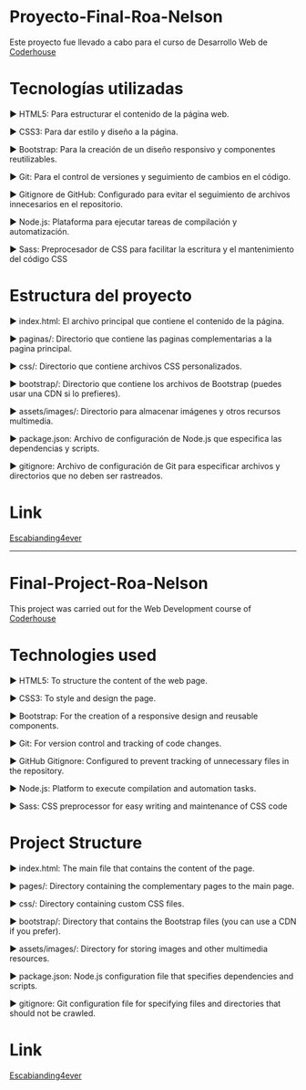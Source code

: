 # Proyecto-Final-Roa-Nelson

Este proyecto fue llevado a cabo para el curso de Desarrollo Web de [Coderhouse](https://www.coderhouse.com/)

# Tecnologías utilizadas

► HTML5: Para estructurar el contenido de la página web.

► CSS3: Para dar estilo y diseño a la página.

► Bootstrap: Para la creación de un diseño responsivo y componentes reutilizables.

► Git: Para el control de versiones y seguimiento de cambios en el código.

► Gitignore de GitHub: Configurado para evitar el seguimiento de archivos innecesarios en el repositorio.

► Node.js: Plataforma para ejecutar tareas de compilación y automatización.

► Sass: Preprocesador de CSS para facilitar la escritura y el mantenimiento del código CSS

# Estructura del proyecto

► index.html: El archivo principal que contiene el contenido de la página.

► paginas/: Directorio que contiene las paginas complementarias a la pagina principal.

► css/: Directorio que contiene archivos CSS personalizados.

► bootstrap/: Directorio que contiene los archivos de Bootstrap (puedes usar una CDN si lo prefieres).

► assets/images/: Directorio para almacenar imágenes y otros recursos multimedia.

► package.json: Archivo de configuración de Node.js que especifica las dependencias y scripts.

► gitignore: Archivo de configuración de Git para especificar archivos y directorios que no deben ser rastreados.

# Link

[Escabianding4ever](https://nelsonroa18.github.io/Proyecto-Final-Roa-Nelson/)


---


# Final-Project-Roa-Nelson

This project was carried out for the Web Development course of [Coderhouse](https://www.coderhouse.com/)

# Technologies used

► HTML5: To structure the content of the web page.

► CSS3: To style and design the page.

► Bootstrap: For the creation of a responsive design and reusable components.

► Git: For version control and tracking of code changes.

► GitHub Gitignore: Configured to prevent tracking of unnecessary files in the repository.

► Node.js: Platform to execute compilation and automation tasks.

► Sass: CSS preprocessor for easy writing and maintenance of CSS code

# Project Structure

► index.html: The main file that contains the content of the page.

► pages/: Directory containing the complementary pages to the main page.

► css/: Directory containing custom CSS files.

► bootstrap/: Directory that contains the Bootstrap files (you can use a CDN if you prefer).

► assets/images/: Directory for storing images and other multimedia resources.

► package.json: Node.js configuration file that specifies dependencies and scripts.

► gitignore: Git configuration file for specifying files and directories that should not be crawled.

# Link

[Escabianding4ever](https://nelsonroa18.github.io/Proyecto-Final-Roa-Nelson/)
